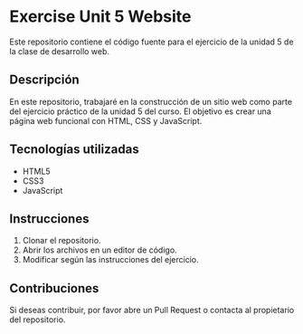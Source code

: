 # Exercise Unit 5 Website

Este repositorio contiene el código fuente para el ejercicio de la unidad 5 de la clase de desarrollo web.

## Descripción
En este repositorio, trabajaré en la construcción de un sitio web como parte del ejercicio práctico de la unidad 5 del curso. El objetivo es crear una página web funcional con HTML, CSS y JavaScript.

## Tecnologías utilizadas
- HTML5
- CSS3
- JavaScript

## Instrucciones
1. Clonar el repositorio.
2. Abrir los archivos en un editor de código.
3. Modificar según las instrucciones del ejercicio.

## Contribuciones
Si deseas contribuir, por favor abre un Pull Request o contacta al propietario del repositorio.
